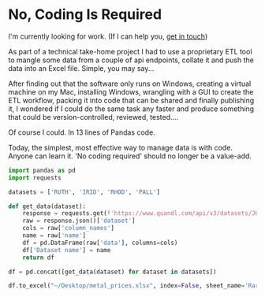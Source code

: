 # No, Coding Is Required
I'm currently looking for work. (If I can help you, [get in touch](https://backhand.tech/contact.html#contact))

As part of a technical take-home project I had to use a proprietary ETL tool to mangle some data from a couple of api endpoints, collate it and push the data into an Excel file. Simple, you may say...

After finding out that the software only runs on Windows, creating a virtual machine on my Mac, installing Windows, wrangling with a GUI to create the ETL workflow, packing it into code that can be shared and finally publishing it, I wondered if I could do the same task any faster and produce something that could be version-controlled, reviewed, tested....

Of course I could. In 13 lines of Pandas code.

Today, the simplest, most effective way to manage data is with code. Anyone can learn it. 'No coding required' should no longer be a value-add. 



```python
import pandas as pd
import requests
```


```python
datasets = ['RUTH', 'IRID', 'RHOD', 'PALL']
```


```python
def get_data(dataset):
    response = requests.get(f'https://www.quandl.com/api/v3/datasets/JOHNMATT/{dataset}?api_key={api_key}')
    raw = response.json()['dataset']
    cols = raw['column_names']
    name = raw['name']
    df = pd.DataFrame(raw['data'], columns=cols)
    df['Dataset name'] = name
    return df
```


```python
df = pd.concat([get_data(dataset) for dataset in datasets])
```


```python
df.to_excel("~/Desktop/metal_prices.xlsx", index=False, sheet_name='Rare Metal Prices')
```
